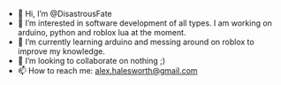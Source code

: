 - 👋 Hi, I’m @DisastrousFate
- 👀 I’m interested in software development of all types. I am working on arduino, python and roblox lua at the moment.
- 🌱 I’m currently learning arduino and messing around on roblox to improve my knowledge.
- 💞️ I’m looking to collaborate on nothing ;)
- 📫 How to reach me: alex.halesworth@gmail.com

<!---
DisastrousFate/DisastrousFate is a ✨ special ✨ repository because its `README.md` (this file) appears on your GitHub profile.
You can click the Preview link to take a look at your changes.
--->
